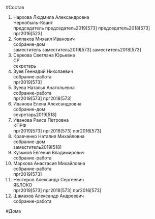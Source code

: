 #Состав  
1. Нархова Людмила Александровна  
    Чернобыль-Квант  
    председатель председатель2019[573] председатель2018[573] прг2016[523]  
2. Колпаков Михаил Иванович  
    собрание-дом  
    заместитель заместитель2019[573] заместитель2018[573]  
3. Серкова Светлана Юрьевна  
    СР  
    секретарь  
4. Зуев Геннадий Николаевич  
    собрание-работа  
    прг2019[573]  
5. Зуева Наталья Анатольевна  
    собрание-работа  
    прг2019[573] прг2018[573]  
6. Иванова Елена Александровна  
    собрание-дом  
    секретарь2019[518]  
7. Иванова Раиса Петровна  
    КПРФ  
    прг2019[573] прг2018[573] прг2016[573]  
8. Кравченко Наталия Михайловна  
    собрание-дом  
    заместитель2019[518]  
9. Кузьмов Евгений Владимирович  
    собрание-работа  
10. Маркова Анастасия Михайловна  
    собрание-работа  
    прг2019[573]  
11. Нестеров Александр Сергеевич  
    ЯБЛОКО  
    прг2019[573] прг2018[573] прг2016[573]  
12. Шамахов Александр Андреевич  
    собрание-работа  
  
#Дома  
